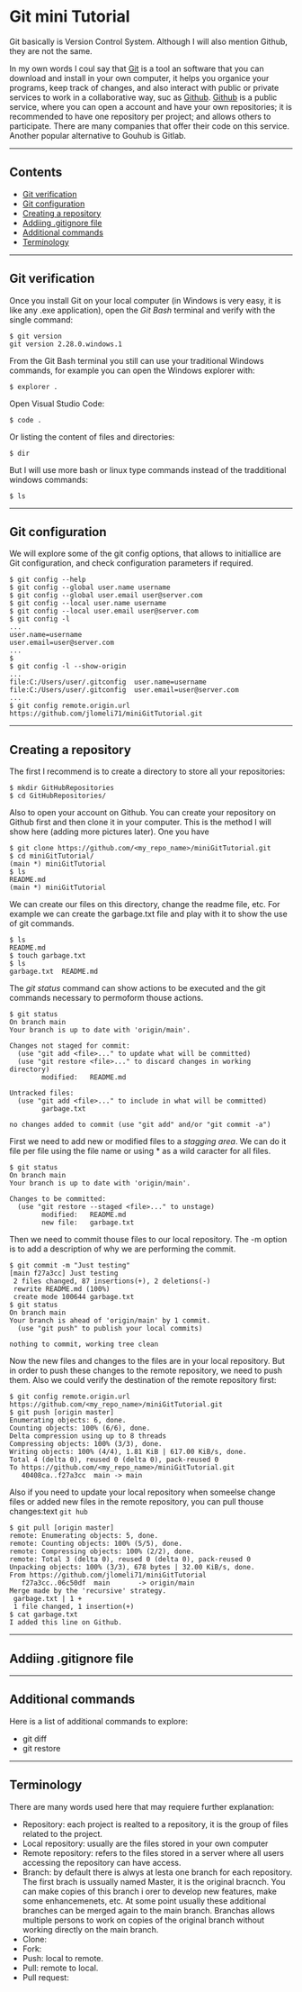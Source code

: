<!-- This mini Tutorial is part of a series, and created by the owner of the repository. It is not intended to be complete or have all option available, but continues improvent will occur in the future -->

<!-- This document is based on a Windows terminal, probably I will add other terminal options in the future -->

# Git mini Tutorial

Git basically is Version Control System. Although I will also mention Github, they are not the same. 

In my own words I coul say that [Git](https://git-scm.com/) is a tool an software  that you can download and install in your own computer, it helps you organice your programs, keep track of changes, and also interact with public or private services to work in a collaborative way, suc as [Github](https://github.com/).
[Github](https://github.com/) is a public service, where you can open a account and have your own repositories; it is recommended to have one repository per project; and allows others to participate.
There are many companies that offer their code on this service. Another popular alternative to Gouhub is Gitlab.

*****

## Contents
- [Git verification](#git-verification)
- [Git configuration](#git-configuration)
- [Creating a repository](#creating-a-repository)
- [Addiing .gitignore file](#addiing-.gitignore-file)
- [Additional commands](#additional-commands)
- [Terminology](#terminology)

*****

## Git verification
Once you install Git on your local computer (in Windows is very easy, it is like any .exe application), open the _Git Bash_ terminal and verify with the single command:

```
$ git version
git version 2.28.0.windows.1
```

From the Git Bash terminal you still can use your traditional Windows commands, for example you can open the Windows explorer with:
```
$ explorer .
```
Open Visual Studio Code:
```
$ code .
```
Or listing the content of files and directories:
```
$ dir
```
But I will use more bash or linux type commands instead of the tradditional windows commands:
```
$ ls
```

*****

## Git configuration
We will explore some of the git config options, that allows to initiallice are Git configuration, and check configuration parameters if required.
```
$ git config --help
$ git config --global user.name username
$ git config --global user.email user@server.com
$ git config --local user.name username
$ git config --local user.email user@server.com
$ git config -l
...
user.name=username
user.email=user@server.com
...
$
$ git config -l --show-origin
...
file:C:/Users/user/.gitconfig  user.name=username
file:C:/Users/user/.gitconfig  user.email=user@server.com
...
$ git config remote.origin.url
https://github.com/jlomeli71/miniGitTutorial.git
```


*****

## Creating a repository

The first I recommend is to create a directory to store all your repositories:
```
$ mkdir GitHubRepositories
$ cd GitHubRepositories/
```
Also to open your account on Github. You can create your repository on Github first and then clone it in your computer. This is the method I will show here (adding more pictures later). One you have 
```
$ git clone https://github.com/<my_repo_name>/miniGitTutorial.git
$ cd miniGitTutorial/
(main *) miniGitTutorial
$ ls
README.md
(main *) miniGitTutorial
```
We can create our files on this directory, change the readme file, etc. For example we can create the garbage.txt file and play with it to show the use of git commands.
```
$ ls
README.md
$ touch garbage.txt
$ ls
garbage.txt  README.md
```
The _git status_ command can show actions to be executed and the git commands necessary to permoform thouse actions. 
```
$ git status
On branch main
Your branch is up to date with 'origin/main'.

Changes not staged for commit:
  (use "git add <file>..." to update what will be committed)
  (use "git restore <file>..." to discard changes in working directory)
        modified:   README.md

Untracked files:
  (use "git add <file>..." to include in what will be committed)
        garbage.txt

no changes added to commit (use "git add" and/or "git commit -a")
```
First we need to add new or modified files to a _stagging area_. We can do it file per file using the file name or using * as a wild caracter for all files.
```
$ git status
On branch main
Your branch is up to date with 'origin/main'.

Changes to be committed:
  (use "git restore --staged <file>..." to unstage)
        modified:   README.md
        new file:   garbage.txt
```
Then we need to commit thouse files to our local repository. The -m option is to add a description of why we are performing the commit.
```
$ git commit -m "Just testing"
[main f27a3cc] Just testing
 2 files changed, 87 insertions(+), 2 deletions(-)
 rewrite README.md (100%)
 create mode 100644 garbage.txt
$ git status
On branch main
Your branch is ahead of 'origin/main' by 1 commit.
  (use "git push" to publish your local commits)

nothing to commit, working tree clean
```
Now the new files and changes to the files are in your local repository. But in order to push these changes to the remote repository, we need to push them. Also we could verify the destination of the remote repository first:
```
$ git config remote.origin.url
https://github.com/<my_repo_name>/miniGitTutorial.git
$ git push [origin master]
Enumerating objects: 6, done.
Counting objects: 100% (6/6), done.
Delta compression using up to 8 threads
Compressing objects: 100% (3/3), done.
Writing objects: 100% (4/4), 1.81 KiB | 617.00 KiB/s, done.
Total 4 (delta 0), reused 0 (delta 0), pack-reused 0
To https://github.com/<my_repo_name>/miniGitTutorial.git
   40408ca..f27a3cc  main -> main
```
Also if you need to update your local repository when someelse change files or added new files in the remote repository, you can pull thouse changes:text
<span >`git hub`</span>
```
$ git pull [origin master]
remote: Enumerating objects: 5, done.
remote: Counting objects: 100% (5/5), done.
remote: Compressing objects: 100% (2/2), done.
remote: Total 3 (delta 0), reused 0 (delta 0), pack-reused 0
Unpacking objects: 100% (3/3), 678 bytes | 32.00 KiB/s, done.
From https://github.com/jlomeli71/miniGitTutorial
   f27a3cc..06c50df  main       -> origin/main
Merge made by the 'recursive' strategy.
 garbage.txt | 1 +
 1 file changed, 1 insertion(+)
$ cat garbage.txt
I added this line on Github.
```
*****

## Addiing .gitignore file

*****

## Additional commands
Here is a list of additional commands to explore:
- git diff
- git restore
*****

## Terminology
There are many words used here that may requiere further explanation:
- Repository: each project is realted to a repository, it is the group of files related to the project.
- Local repository: usually are the files stored in your own computer
- Remote repository: refers to the files stored in a server where all users accessing the repository can have access.
- Branch: by default there is alwys at lesta one branch for each repository. The first brach is ussually named Master, it is the original bracnch. You can make copies of this branch i orer to develop new features, make some enhancemenets, etc. At some point usually these additional branches can be merged again to the main branch. Branchas allows multiple persons to work on copies of the original branch without working directly on the main branch.
- Clone:
- Fork:
- Push: local to remote.
- Pull: remote to local.
- Pull request:
